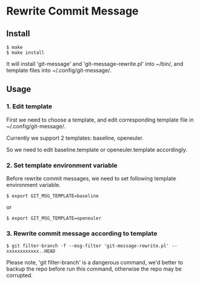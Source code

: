 # Rewrite Commit Message

## Install

    $ make
    $ make install

It will install 'git-message' and 'git-message-rewrite.pl' into ~/bin/, and template files into ~/.config/git-message/.

## Usage

### 1. Edit template

First we need to choose a template, and edit corresponding template file in ~/.config/git-message/.

Currently we support 2 templates: baseline, openeuler.

So we need to edit baseline.template or openeuler.template accordingly.

### 2. Set template environment variable

Before rewrite commit messages, we need to set following template environment variable.

    $ export GIT_MSG_TEMPLATE=baseline

or

    $ export GIT_MSG_TEMPLATE=openeuler

### 3. Rewrite commit message according to template

    $ git filter-branch -f --msg-filter 'git-message-rewrite.pl' -- xxxxxxxxxxxx..HEAD

Please note, 'git filter-branch' is a dangerous command, we'd better to backup the repo before run this command, otherwise the repo may be corrupted.
